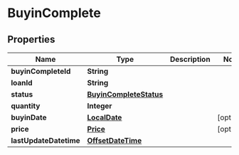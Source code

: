 # BuyinComplete

## Properties
Name | Type | Description | Notes
------------ | ------------- | ------------- | -------------
**buyinCompleteId** | **String** |  | 
**loanId** | **String** |  | 
**status** | [**BuyinCompleteStatus**](BuyinCompleteStatus.md) |  | 
**quantity** | **Integer** |  | 
**buyinDate** | [**LocalDate**](LocalDate.md) |  |  [optional]
**price** | [**Price**](Price.md) |  |  [optional]
**lastUpdateDatetime** | [**OffsetDateTime**](OffsetDateTime.md) |  | 
